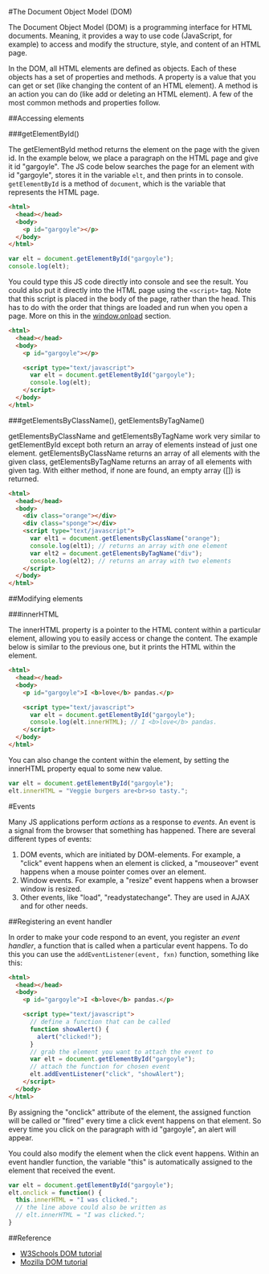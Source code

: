 #The Document Object Model (DOM)

The Document Object Model (DOM) is a programming interface for HTML documents. Meaning, it provides a way to use code (JavaScript, for example) to access and modify the structure, style, and content of an HTML page.

In the DOM, all HTML elements are defined as objects. Each of these objects has a set of properties and methods. A property is a value that you can get or set (like changing the content of an HTML element). A method is an action you can do (like add or deleting an HTML element). A few of the most common methods and properties follow.

##Accessing elements

###getElementById()

The getElementById method returns the element on the page with the given id. In the example below, we place a paragraph on the HTML page and give it id "gargoyle". The JS code below searches the page for an element with id "gargoyle", stores it in the variable `elt`, and then prints in to console. `getElementById` is a method of `document`, which is the variable that represents the HTML page.

```html
<html>
  <head></head>
  <body>
    <p id="gargoyle"></p>
  </body>
</html>
```

```javascript
var elt = document.getElementById("gargoyle");
console.log(elt);
```

You could type this JS code directly into console and see the result. You could also put it directly into the HTML page using the `<script>` tag. Note that this script is placed in the body of the page, rather than the head. This has to do with the order that things are loaded and run when you open a page. More on this in the [window.onload]() section.

```html
<html>
  <head></head>
  <body>
    <p id="gargoyle"></p>

    <script type="text/javascript">
      var elt = document.getElementById("gargoyle");
      console.log(elt);
    </script>
  </body>
</html>
```

###getElementsByClassName(), getElementsByTagName()

getElementsByClassName and getElementsByTagName work very similar to getElementById except both return an array of elements instead of just one element. getElementsByClassName returns an array of all elements with the given class, getElementsByTagName returns an array of all elements with given tag. With either method, if none are found, an empty array ([]) is returned.

```html
<html>
  <head></head>
  <body>
    <div class="orange"></div>
    <div class="sponge"></div>
    <script type="text/javascript">
      var elt1 = document.getElementsByClassName("orange");
      console.log(elt1); // returns an array with one element
      var elt2 = document.getElementsByTagName("div");
      console.log(elt2); // returns an array with two elements
    </script>
  </body>
</html>
```

##Modifying elements

###innerHTML

The innerHTML property is a pointer to the HTML content within a particular element, allowing you to easily access or change the content. The example below is similar to the previous one, but it prints the HTML within the element.

```html
<html>
  <head></head>
  <body>
    <p id="gargoyle">I <b>love</b> pandas.</p>

    <script type="text/javascript">
      var elt = document.getElementById("gargoyle");
      console.log(elt.innerHTML); // I <b>love</b> pandas.
    </script>
  </body>
</html>
```

You can also change the content within the element, by setting the innerHTML property equal to some new value.

```javascript
var elt = document.getElementById("gargoyle");
elt.innerHTML = "Veggie burgers are<br>so tasty.";
```

#Events

Many JS applications perform _actions_ as a response to _events_. An event is a signal from the browser that something has happened. There are several different types of events:

1. DOM events, which are initiated by DOM-elements. For example, a "click" event happens when an element is clicked, a "mouseover" event happens when a mouse pointer comes over an element.
2. Window events. For example, a "resize" event happens when a browser window is resized.
3. Other events, like "load", "readystatechange". They are used in AJAX and for other needs.

##Registering an event handler

In order to make your code respond to an event, you register an _event handler_, a function that is called when a particular event happens. To do this you can use the `addEventListener(event, fxn)` function, something like this:

```html
<html>
  <head></head>
  <body>
    <p id="gargoyle">I <b>love</b> pandas.</p>

    <script type="text/javascript">
      // define a function that can be called
      function showAlert() {
        alert("clicked!");
      }
      // grab the element you want to attach the event to
      var elt = document.getElementById("gargoyle");
      // attach the function for chosen event
      elt.addEventListener("click", "showAlert");
    </script>
  </body>
</html>
```

By assigning the "onclick" attribute of the element, the assigned function will be called or "fired" every time a click event happens on that element. So every time you click on the paragraph with id "gargoyle", an alert will appear. 

You could also modify the element when the click event happens. Within an event handler function, the variable "this" is automatically assigned to the element that received the event.

```javascript
var elt = document.getElementById("gargoyle");
elt.onclick = function() {
  this.innerHTML = "I was clicked.";
  // the line above could also be written as
  // elt.innerHTML = "I was clicked.";
}
```


##Reference
* [W3Schools DOM tutorial](http://www.w3schools.com/js/js_htmldom.asp)
* [Mozilla DOM tutorial](https://developer.mozilla.org/en-US/docs/Web/API/Document_Object_Model/Introduction)